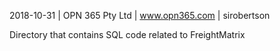 2018-10-31 | OPN 365 Pty Ltd | www.opn365.com | sirobertson

Directory that contains SQL code related to FreightMatrix

